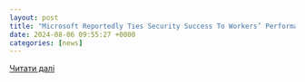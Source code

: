 ```yaml
---
layout: post
title: "Microsoft Reportedly Ties Security Success To Workers’ Performance Reviews"
date: 2024-08-06 09:55:27 +0000
categories: [news]
---
```


[Читати далі](https://www.uctoday.com/collaboration/microsoft-ties-security-success-to-every-workers-performance-review/)
